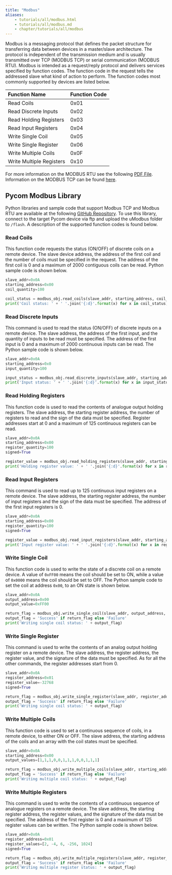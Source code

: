 ```yaml
---
title: "Modbus"
aliases:
    - tutorials/all/modbus.html
    - tutorials/all/modbus.md
    - chapter/tutorials/all/modbus
---
```

Modbus is a messaging protocol that defines the packet structure for transferring data between devices in a master/slave architecture. The protocol is independent of the transmission medium and is usually transmitted over TCP (MODBUS TCP) or serial communication (MODBUS RTU). Modbus is intended as a request/reply protocol and delivers services specified by function codes. The function code in the request tells the addressed slave what kind of action to perform. The function codes most commonly supported by devices are listed below.

| Function Name | Function Code |
| :--- | :--- |
| Read Coils | 0x01 |
| Read Discrete Inputs | 0x02 |
| Read Holding Registers | 0x03 |
| Read Input Registers | 0x04 |
| Write Single Coil | 0x05 |
| Write Single Register | 0x06 |
| Write Multiple Coils | 0x0F |
| Write Multiple Registers | 0x10 |

For more information on the MODBUS RTU see the following [PDF File](http://www.modbus.org/docs/Modbus_over_serial_line_V1_02.pdf). Information on the MODBUS TCP can be found [here](http://www.modbus.org/docs/Modbus_Messaging_Implementation_Guide_V1_0b.pdf).

## Pycom Modbus Library

Python libraries and sample code that support Modbus TCP and Modbus RTU are available at the following [GitHub Repository](https://github.com/pycom/pycom-modbus). To use this library, connect to the target Pycom device via ftp and upload the uModbus folder to `/flash`. A description of the supported function codes is found below.

### Read Coils

This function code requests the status (ON/OFF) of discrete coils on a remote device. The slave device address, the address of the first coil and the number of coils must be specified in the request. The address of the first coil is 0 and a maximum of 2000 contiguous coils can be read. Python sample code is shown below.

```python
slave_addr=0x0A
starting_address=0x00
coil_quantity=100

coil_status = modbus_obj.read_coils(slave_addr, starting_address, coil_quantity)
print('Coil status: ' + ' '.join('{:d}'.format(x) for x in coil_status))
```

### Read Discrete Inputs

This command is used to read the status (ON/OFF) of discrete inputs on a remote device. The slave address, the address of the first input, and the quantity of inputs to be read must be specified. The address of the first input is 0 and a maximum of 2000 continuous inputs can be read. The Python sample code is shown below.

```python
slave_addr=0x0A
starting_address=0x0
input_quantity=100

input_status = modbus_obj.read_discrete_inputs(slave_addr, starting_address, input_quantity)
print('Input status: ' + ' '.join('{:d}'.format(x) for x in input_status))
```

### Read Holding Registers

This function code is used to read the contents of analogue output holding registers. The slave address, the starting register address, the number of registers to read and the sign of the data must be specified. Register addresses start at 0 and a maximum of 125 continuous registers can be read.

```python
slave_addr=0x0A
starting_address=0x00
register_quantity=100
signed=True

register_value = modbus_obj.read_holding_registers(slave_addr, starting_address, register_quantity, signed)
print('Holding register value: ' + ' '.join('{:d}'.format(x) for x in register_value))
```

### Read Input Registers

This command is used to read up to 125 continuous input registers on a remote device. The slave address, the starting register address, the number of input registers and the sign of the data must be specified. The address of the first input registers is 0.

```python
slave_addr=0x0A
starting_address=0x00
register_quantity=100
signed=True

register_value = modbus_obj.read_input_registers(slave_addr, starting_address, register_quantity, signed)
print('Input register value: ' + ' '.join('{:d}'.format(x) for x in register_value))
```

### Write Single Coil

This function code is used to write the state of a discrete coil on a remote device. A value of `0xFF00` means the coil should be set to ON, while a value of `0x0000` means the coil should be set to OFF. The Python sample code to set the coil at address `0x00`, to an ON state is shown below.

```python
slave_addr=0x0A
output_address=0x00
output_value=0xFF00

return_flag = modbus_obj.write_single_coil(slave_addr, output_address, output_value)
output_flag = 'Success' if return_flag else 'Failure'
print('Writing single coil status: ' + output_flag)
```

### Write Single Register

This command is used to write the contents of an analog output holding register on a remote device. The slave address, the register address, the register value, and the signature of the data must be specified. As for all the other commands, the register addresses start from 0.

```python
slave_addr=0x0A
register_address=0x01
register_value=-32768
signed=True

return_flag = modbus_obj.write_single_register(slave_addr, register_address, register_value, signed)
output_flag = 'Success' if return_flag else 'Failure'
print('Writing single coil status: ' + output_flag)
```

### Write Multiple Coils

This function code is used to set a continuous sequence of coils, in a remote device, to either ON or OFF. The slave address, the starting address of the coils and an array with the coil states must be specified.

```python
slave_addr=0x0A
starting_address=0x00
output_values=[1,1,1,0,0,1,1,1,0,0,1,1,1]

return_flag = modbus_obj.write_multiple_coils(slave_addr, starting_address, output_values)
output_flag = 'Success' if return_flag else 'Failure'
print('Writing multiple coil status: ' + output_flag)
```

### Write Multiple Registers

This command is used to write the contents of a continuous sequence of analogue registers on a remote device. The slave address, the starting register address, the register values, and the signature of the data must be specified. The address of the first register is 0 and a maximum of 125 register values can be written. The Python sample code is shown below.

```python
slave_addr=0x0A
register_address=0x01
register_values=[2, -4, 6, -256, 1024]
signed=True

return_flag = modbus_obj.write_multiple_registers(slave_addr, register_address, register_values, signed)
output_flag = 'Success' if return_flag else 'Failure'
print('Writing multiple register status: ' + output_flag)
```

